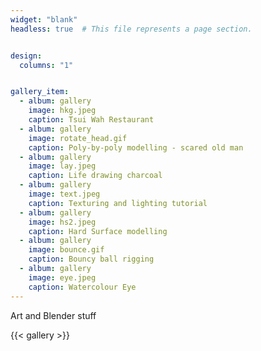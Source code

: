 ```yaml
---
widget: "blank"
headless: true  # This file represents a page section.


design:
  columns: "1"


gallery_item:
  - album: gallery
    image: hkg.jpeg
    caption: Tsui Wah Restaurant
  - album: gallery
    image: rotate_head.gif
    caption: Poly-by-poly modelling - scared old man
  - album: gallery
    image: lay.jpeg
    caption: Life drawing charcoal
  - album: gallery
    image: text.jpeg
    caption: Texturing and lighting tutorial
  - album: gallery
    image: hs2.jpeg
    caption: Hard Surface modelling
  - album: gallery
    image: bounce.gif
    caption: Bouncy ball rigging
  - album: gallery
    image: eye.jpeg
    caption: Watercolour Eye
---
```

Art and Blender stuff

{{< gallery >}}
